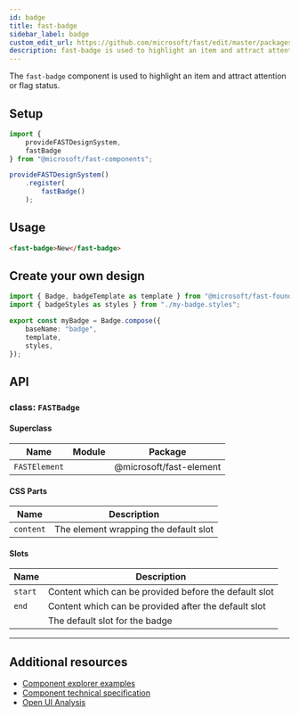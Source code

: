 ```yaml
---
id: badge
title: fast-badge
sidebar_label: badge
custom_edit_url: https://github.com/microsoft/fast/edit/master/packages/web-components/fast-foundation/src/badge/README.md
description: fast-badge is used to highlight an item and attract attention or flag status.
---
```


The `fast-badge` component is used to highlight an item and attract attention or flag status.

## Setup

```ts
import {
    provideFASTDesignSystem,
    fastBadge
} from "@microsoft/fast-components";

provideFASTDesignSystem()
    .register(
        fastBadge()
    );
```

## Usage

```html live
<fast-badge>New</fast-badge>
```

## Create your own design

```ts
import { Badge, badgeTemplate as template } from "@microsoft/fast-foundation";
import { badgeStyles as styles } from "./my-badge.styles";

export const myBadge = Badge.compose({
    baseName: "badge",
    template,
    styles,
});
```

## API



### class: `FASTBadge`

#### Superclass

| Name          | Module | Package                 |
| ------------- | ------ | ----------------------- |
| `FASTElement` |        | @microsoft/fast-element |

#### CSS Parts

| Name      | Description                           |
| --------- | ------------------------------------- |
| `content` | The element wrapping the default slot |

#### Slots

| Name    | Description                                           |
| ------- | ----------------------------------------------------- |
| `start` | Content which can be provided before the default slot |
| `end`   | Content which can be provided after the default slot  |
|         | The default slot for the badge                        |

<hr/>


## Additional resources

* [Component explorer examples](https://explore.fast.design/components/fast-badge)
* [Component technical specification](https://github.com/microsoft/fast/blob/master/packages/web-components/fast-foundation/src/badge/badge.spec.md)
* [Open UI Analysis](https://open-ui.org/components/badge.research)